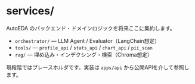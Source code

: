 # services/

AutoEDA のバックエンド・ドメインロジックを将来ここに集約します。

- `orchestrator/` — LLM Agent / Evaluator（LangChain想定）
- `tools/` — `profile_api` / `stats_api` / `chart_api` / `pii_scan`
- `rag/` — 埋め込み・インデクシング・検索（Chroma想定）

現段階ではプレースホルダです。実装は `apps/api` から公開APIを介して参照します。

